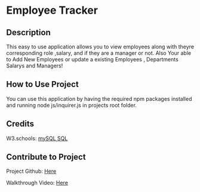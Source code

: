 # Employee Tracker

## Description
 This easy to use application allows you to view employees along with theyre corresponding role ,salary, and if they are a manager or not. Also Your able to Add New Employees or update a existing Employees , Departments  Salarys and Managers!

## How to Use Project
You can use this application by having the required npm packages installed and running node js/inquirer.js in projects root folder.

## Credits
W3.schools:  [mySQL SQL](https://www.w3schools.com/mysql/mysql_sql.asp)


## Contribute to Project
Project Github: [Here](https://github.com/KeeslingB/employee-tracker)

Walkthrough Video: [Here](https://drive.google.com/file/d/12wkkLMZX5sDQSprDR3G8yTdLjBGZCx7B/view)